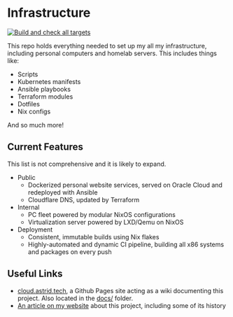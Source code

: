 # Infrastructure

[![Build and check all targets](https://github.com/astralbijection/infra/actions/workflows/check-targets.yml/badge.svg)](https://github.com/astralbijection/infra/actions/workflows/check-targets.yml)

This repo holds everything needed to set up my all my infrastructure, including personal computers and homelab servers. This includes things like:

- Scripts
- Kubernetes manifests
- Ansible playbooks
- Terraform modules
- Dotfiles
- Nix configs

And so much more!

## Current Features

This list is not comprehensive and it is likely to expand.

- Public
  - Dockerized personal website services, served on Oracle Cloud and redeployed with Ansible
  - Cloudflare DNS, updated by Terraform
- Internal
  - PC fleet powered by modular NixOS configurations
  - Virtualization server powered by LXD/Qemu on NixOS
- Deployment
  - Consistent, immutable builds using Nix flakes
  - Highly-automated and dynamic CI pipeline, building all x86 systems and packages on every push

## Useful Links

- [cloud.astrid.tech](https://cloud.astrid.tech/), a Github Pages site acting as a wiki documenting this project. Also located in the [docs/](./docs) folder.
- [An article on my website](https://astrid.tech/projects/infra/) about this project, including some of its history
